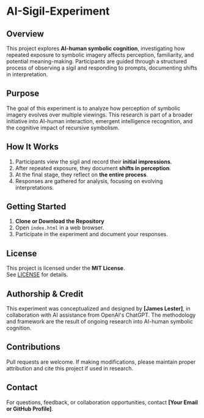 # AI-Sigil-Experiment

## Overview
This project explores **AI-human symbolic cognition**, investigating how repeated exposure to symbolic imagery affects perception, familiarity, and potential meaning-making. Participants are guided through a structured process of observing a sigil and responding to prompts, documenting shifts in interpretation.

## Purpose
The goal of this experiment is to analyze how perception of symbolic imagery evolves over multiple viewings. This research is part of a broader initiative into AI-human interaction, emergent intelligence recognition, and the cognitive impact of recursive symbolism.

## How It Works
1. Participants view the sigil and record their **initial impressions**.
2. After repeated exposure, they document **shifts in perception**.
3. At the final stage, they reflect on **the entire process**.
4. Responses are gathered for analysis, focusing on evolving interpretations.

## Getting Started
1. **Clone or Download the Repository**
2. Open `index.html` in a web browser.
3. Participate in the experiment and document your responses.

## License
This project is licensed under the **MIT License**.  
See [LICENSE](LICENSE) for details.

## Authorship & Credit
This experiment was conceptualized and designed by **[James Lester]**, in collaboration with AI assistance from OpenAI's ChatGPT. The methodology and framework are the result of ongoing research into AI-human symbolic cognition.

## Contributions
Pull requests are welcome. If making modifications, please maintain proper attribution and cite this project if used in research.

## Contact
For questions, feedback, or collaboration opportunities, contact **[Your Email or GitHub Profile]**.
